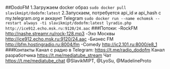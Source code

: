 ##DodoFM
1.Загружаем docker образ
`sudo docker pull slavikmipt/dodofm:latest`
2.Запускаем, потребуется api_id и api_hash с my.telegram.org и аккаунт Telegram
`sudo docker run --name echomsk --restart always -ti slavikmipt/dodofm:latest lyradio.php http://ice912.echo.msk.ru:9120/24.aac`
###Потоки:
-RockFM http://nashe.streamr.ru/rock-128.mp3
-Эхо Москвы http://ice912.echo.msk.ru:9120/24.aac
-Бизнес FM http://bfm.hostingradio.ru:8004/fm
-Comedy http://ic2.101.ru:8000/e8_1
###Контакты
Канал с радио в Telegram: https://t.me/radio_dodofm
Канал разработчика https://t.me/mediatube_stream
Чат https://t.me/mediatube_chat
@SlavikMIPT, @LyoSu, @MadelineProto
